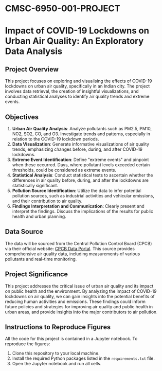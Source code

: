 # CMSC-6950-001-PROJECT

# Impact of COVID-19 Lockdowns on Urban Air Quality: An Exploratory Data Analysis

## Project Overview
This project focuses on exploring and visualising the effects of COVID-19 lockdowns on urban air quality, specifically in an Indian city. The project involves data retrieval, the creation of insightful visualizations, and conducting statistical analyses to identify air quality trends and extreme events.

## Objectives
1. **Urban Air Quality Analysis**: Analyze pollutants such as PM2.5, PM10, NO2, SO2, CO, and O3. Investigate trends and patterns, especially in relation to the COVID-19 lockdown periods.
2. **Data Visualization**: Generate informative visualizations of air quality trends, emphasizing changes before, during, and after COVID-19 lockdowns.
3. **Extreme Event Identification**: Define "extreme events" and pinpoint when these occurred. Days, where pollutant levels exceeded certain thresholds, could be considered as extreme events.
4. **Statistical Analysis**: Conduct statistical tests to ascertain whether the differences in air quality before, during, and after the lockdowns are statistically significant.
5. **Pollution Source Identification**: Utilize the data to infer potential pollution sources, such as industrial activities and vehicular emissions, and their contribution to air quality.
6. **Findings Interpretation and Communication**: Clearly present and interpret the findings. Discuss the implications of the results for public health and urban planning.

## Data Source
The data will be sourced from the Central Pollution Control Board (CPCB) via their official website: [CPCB Data Portal](https://cpcb.nic.in/). This source provides comprehensive air quality data, including measurements of various pollutants and real-time monitoring.

## Project Significance
This project addresses the critical issue of urban air quality and its impact on public health and the environment. By analyzing the impact of COVID-19 lockdowns on air quality, we can gain insights into the potential benefits of reducing human activities and emissions. These findings could inform future policies and strategies for improving air quality and public health in urban areas, and provide insights into the major contributors to air pollution.


## Instructions to Reproduce Figures
All the code for this project is contained in a Jupyter notebook. To reproduce the figures:

1. Clone this repository to your local machine.
2. Install the required Python packages listed in the `requirements.txt` file.
3. Open the Jupyter notebook and run all cells.
